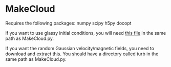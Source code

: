 # MakeCloud

Requires the following packages:
numpy
scipy
h5py
docopt

If you want to use glassy initial conditions, you will need <a href=http://www.tapir.caltech.edu/~mgrudich/files/glass_orig.npy>this file</a> in the same path as MakeCloud.py.

If you want the random Gaussian velocity/magnetic fields, you need to download and extract <a href=http://www.tapir.caltech.edu/~mgrudich/files/turb.tar.gz> this.</a> You should have a directory called turb in the same path as MakeCloud.py.
